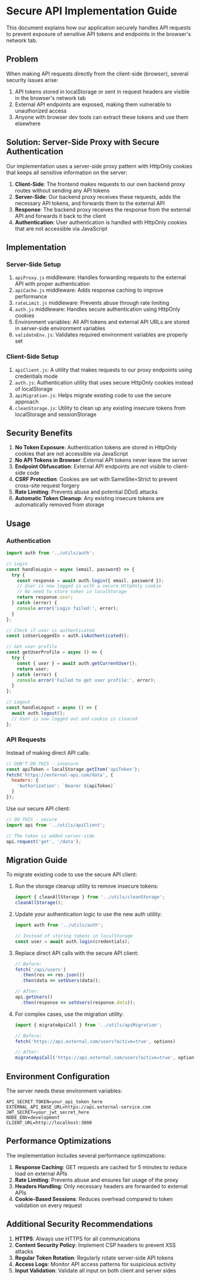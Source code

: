 # Secure API Implementation Guide

This document explains how our application securely handles API requests to prevent exposure of sensitive API tokens and endpoints in the browser's network tab.

## Problem

When making API requests directly from the client-side (browser), several security issues arise:

1. API tokens stored in localStorage or sent in request headers are visible in the browser's network tab
2. External API endpoints are exposed, making them vulnerable to unauthorized access
3. Anyone with browser dev tools can extract these tokens and use them elsewhere

## Solution: Server-Side Proxy with Secure Authentication

Our implementation uses a server-side proxy pattern with HttpOnly cookies that keeps all sensitive information on the server:

1. **Client-Side**: The frontend makes requests to our own backend proxy routes without sending any API tokens
2. **Server-Side**: Our backend proxy receives these requests, adds the necessary API tokens, and forwards them to the external API
3. **Response**: The backend proxy receives the response from the external API and forwards it back to the client
4. **Authentication**: User authentication is handled with HttpOnly cookies that are not accessible via JavaScript

## Implementation

### Server-Side Setup

1. `apiProxy.js` middleware: Handles forwarding requests to the external API with proper authentication
2. `apiCache.js` middleware: Adds response caching to improve performance
3. `rateLimit.js` middleware: Prevents abuse through rate limiting
4. `auth.js` middleware: Handles secure authentication using HttpOnly cookies
5. Environment variables: All API tokens and external API URLs are stored in server-side environment variables
6. `validateEnv.js`: Validates required environment variables are properly set

### Client-Side Setup

1. `apiClient.js`: A utility that makes requests to our proxy endpoints using credentials mode
2. `auth.js`: Authentication utility that uses secure HttpOnly cookies instead of localStorage
3. `apiMigration.js`: Helps migrate existing code to use the secure approach
4. `cleanStorage.js`: Utility to clean up any existing insecure tokens from localStorage and sessionStorage

## Security Benefits

1. **No Token Exposure**: Authentication tokens are stored in HttpOnly cookies that are not accessible via JavaScript
2. **No API Tokens in Browser**: External API tokens never leave the server
3. **Endpoint Obfuscation**: External API endpoints are not visible to client-side code
4. **CSRF Protection**: Cookies are set with SameSite=Strict to prevent cross-site request forgery
5. **Rate Limiting**: Prevents abuse and potential DDoS attacks
6. **Automatic Token Cleanup**: Any existing insecure tokens are automatically removed from storage

## Usage

### Authentication

```javascript
import auth from '../utils/auth';

// Login
const handleLogin = async (email, password) => {
  try {
    const response = await auth.login({ email, password });
    // User is now logged in with a secure HttpOnly cookie
    // No need to store token in localStorage
    return response.user;
  } catch (error) {
    console.error('Login failed:', error);
  }
};

// Check if user is authenticated
const isUserLoggedIn = auth.isAuthenticated();

// Get user profile
const getUserProfile = async () => {
  try {
    const { user } = await auth.getCurrentUser();
    return user;
  } catch (error) {
    console.error('Failed to get user profile:', error);
  }
};

// Logout
const handleLogout = async () => {
  await auth.logout();
  // User is now logged out and cookie is cleared
};
```

### API Requests

Instead of making direct API calls:

```javascript
// DON'T DO THIS - insecure
const apiToken = localStorage.getItem('apiToken');
fetch('https://external-api.com/data', {
  headers: {
    'Authorization': `Bearer ${apiToken}`
  }
});
```

Use our secure API client:

```javascript
// DO THIS - secure
import api from '../utils/apiClient';

// The token is added server-side
api.request('get', '/data');
```

## Migration Guide

To migrate existing code to use the secure API client:

1. Run the storage cleanup utility to remove insecure tokens:
   ```javascript
   import { cleanAllStorage } from '../utils/cleanStorage';
   cleanAllStorage();
   ```

2. Update your authentication logic to use the new auth utility:
   ```javascript
   import auth from '../utils/auth';
   
   // Instead of storing tokens in localStorage
   const user = await auth.login(credentials);
   ```

3. Replace direct API calls with the secure API client:
   ```javascript
   // Before:
   fetch('/api/users')
     .then(res => res.json())
     .then(data => setUsers(data));
   
   // After:
   api.getUsers()
     .then(response => setUsers(response.data));
   ```

4. For complex cases, use the migration utility:
   ```javascript
   import { migrateApiCall } from '../utils/apiMigration';
   
   // Before:
   fetch('https://api.external.com/users?active=true', options)
   
   // After:
   migrateApiCall('https://api.external.com/users?active=true', options)
   ```

## Environment Configuration

The server needs these environment variables:

```
API_SECRET_TOKEN=your_api_token_here
EXTERNAL_API_BASE_URL=https://api.external-service.com
JWT_SECRET=your_jwt_secret_here
NODE_ENV=development
CLIENT_URL=http://localhost:3000
```

## Performance Optimizations

The implementation includes several performance optimizations:

1. **Response Caching**: GET requests are cached for 5 minutes to reduce load on external APIs
2. **Rate Limiting**: Prevents abuse and ensures fair usage of the proxy
3. **Headers Handling**: Only necessary headers are forwarded to external APIs
4. **Cookie-Based Sessions**: Reduces overhead compared to token validation on every request

## Additional Security Recommendations

1. **HTTPS**: Always use HTTPS for all communications
2. **Content Security Policy**: Implement CSP headers to prevent XSS attacks
3. **Regular Token Rotation**: Regularly rotate server-side API tokens
4. **Access Logs**: Monitor API access patterns for suspicious activity
5. **Input Validation**: Validate all input on both client and server sides 